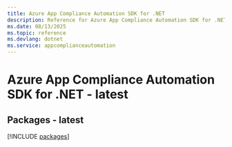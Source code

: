 ```yaml
---
title: Azure App Compliance Automation SDK for .NET
description: Reference for Azure App Compliance Automation SDK for .NET
ms.date: 08/13/2025
ms.topic: reference
ms.devlang: dotnet
ms.service: appcomplianceautomation
---
```

# Azure App Compliance Automation SDK for .NET - latest
## Packages - latest
[!INCLUDE [packages](app-compliance-automation-index.md)]